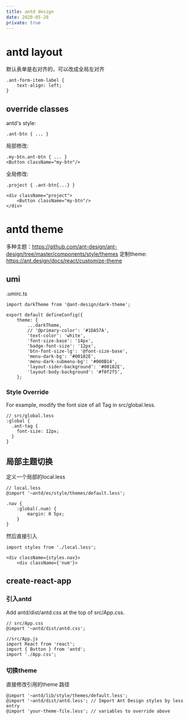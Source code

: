 ```yaml
---
title: antd design
date: 2020-05-28
private: true
---
```

# antd layout
默认表单是右对齐的，可以改成全局左对齐

    .ant-form-item-label {
        text-align: left;
    }

## override classes
antd's style:

    .ant-btn { ... }

局部修改:

    .my-btn.ant-btn { ... }
    <Button className="my-btn"/>

全局修改:

    .project { .ant-btn{...} }

    <div className="project">
        <Button className="my-btn"/>
    </div>

# antd theme
多种主题：https://github.com/ant-design/ant-design/tree/master/components/style/themes
定制theme: https://ant.design/docs/react/customize-theme

## umi
.umirc.ts

    import darkTheme from '@ant-design/dark-theme';

    export default defineConfig({
        theme: {
            ...darkTheme,
            // '@primary-color': '#1DA57A',
            'text-color': 'white',
            'font-size-base': '14px',
            'badge-font-size': '12px',
            'btn-font-size-lg': '@font-size-base',
            'menu-dark-bg': '#00182E',
            'menu-dark-submenu-bg': '#000B14',
            'layout-sider-background': '#00182E',
            'layout-body-background': '#f0f2f5',
        };

### Style Override
For example, modify the font size of all Tag in src/global.less.

    // src/global.less
    :global {
      .ant-tag {
        font-size: 12px;
      }
    }

## 局部主题切换
定义一个局部的local.less

    // local.less
    @import '~antd/es/style/themes/default.less';

    .nav {
        :global(.num) {
            margin: 0 5px;
        }
    }

然后直接引入

    import styles from './local.less';

    <div className={styles.nav}>    
        <div className={'num'}>    


## create-react-app
### 引入antd
Add antd/dist/antd.css at the top of src/App.css.

    // src/App.css
    @import '~antd/dist/antd.css';

    //src/App.js
    import React from 'react';
    import { Button } from 'antd';
    import './App.css';

### 切换theme
直接修改引用的theme 路径

    @import '~antd/lib/style/themes/default.less';
    @import '~antd/dist/antd.less'; // Import Ant Design styles by less entry
    @import 'your-theme-file.less'; // variables to override above
